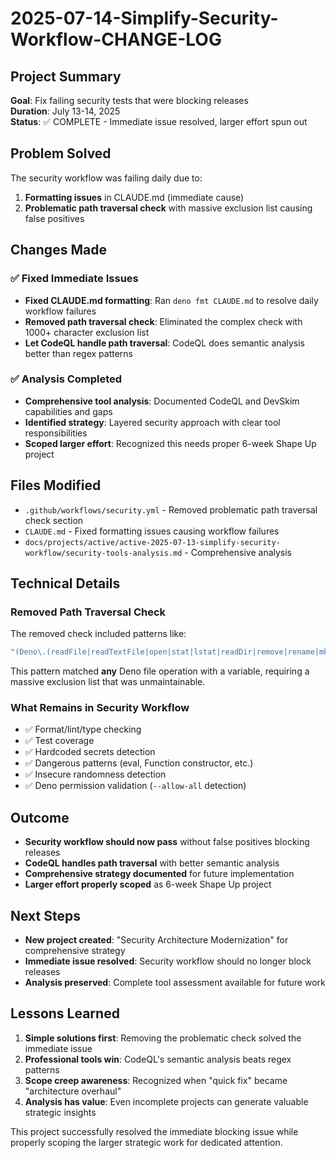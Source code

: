 # 2025-07-14-Simplify-Security-Workflow-CHANGE-LOG

## Project Summary
**Goal**: Fix failing security tests that were blocking releases  
**Duration**: July 13-14, 2025  
**Status**: ✅ COMPLETE - Immediate issue resolved, larger effort spun out

## Problem Solved
The security workflow was failing daily due to:
1. **Formatting issues** in CLAUDE.md (immediate cause)
2. **Problematic path traversal check** with massive exclusion list causing false positives

## Changes Made

### ✅ Fixed Immediate Issues
- **Fixed CLAUDE.md formatting**: Ran `deno fmt CLAUDE.md` to resolve daily workflow failures
- **Removed path traversal check**: Eliminated the complex check with 1000+ character exclusion list
- **Let CodeQL handle path traversal**: CodeQL does semantic analysis better than regex patterns

### ✅ Analysis Completed  
- **Comprehensive tool analysis**: Documented CodeQL and DevSkim capabilities and gaps
- **Identified strategy**: Layered security approach with clear tool responsibilities
- **Scoped larger effort**: Recognized this needs proper 6-week Shape Up project

## Files Modified
- `.github/workflows/security.yml` - Removed problematic path traversal check section
- `CLAUDE.md` - Fixed formatting issues causing workflow failures
- `docs/projects/active/active-2025-07-13-simplify-security-workflow/security-tools-analysis.md` - Comprehensive analysis

## Technical Details

### Removed Path Traversal Check
The removed check included patterns like:
```bash
"(Deno\.(readFile|readTextFile|open|stat|lstat|readDir|remove|rename|mkdir)|fs\.(readFile|writeFile|readdir|stat|unlink|rename|mkdir))\s*\(\s*[a-zA-Z_$][a-zA-Z0-9_$]*\s*[,)]"
```

This pattern matched **any** Deno file operation with a variable, requiring a massive exclusion list that was unmaintainable.

### What Remains in Security Workflow
- ✅ Format/lint/type checking
- ✅ Test coverage  
- ✅ Hardcoded secrets detection
- ✅ Dangerous patterns (eval, Function constructor, etc.)
- ✅ Insecure randomness detection
- ✅ Deno permission validation (`--allow-all` detection)

## Outcome
- **Security workflow should now pass** without false positives blocking releases
- **CodeQL handles path traversal** with better semantic analysis
- **Comprehensive strategy documented** for future implementation
- **Larger effort properly scoped** as 6-week Shape Up project

## Next Steps
- **New project created**: "Security Architecture Modernization" for comprehensive strategy
- **Immediate issue resolved**: Security workflow should no longer block releases
- **Analysis preserved**: Complete tool assessment available for future work

## Lessons Learned
1. **Simple solutions first**: Removing the problematic check solved the immediate issue
2. **Professional tools win**: CodeQL's semantic analysis beats regex patterns
3. **Scope creep awareness**: Recognized when "quick fix" became "architecture overhaul"
4. **Analysis has value**: Even incomplete projects can generate valuable strategic insights

This project successfully resolved the immediate blocking issue while properly scoping the larger strategic work for dedicated attention.